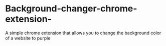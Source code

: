 # Background-changer-chrome-extension-
A simple chrome extension that allows you to change the background color of a website to purple
